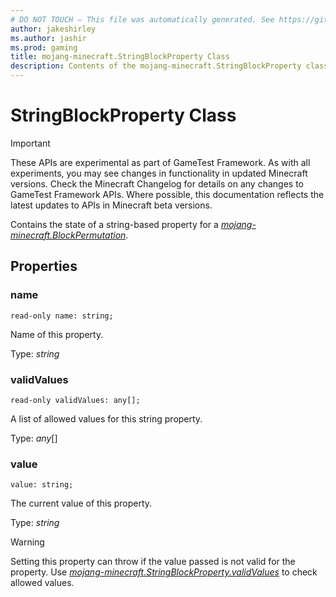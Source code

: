```yaml
---
# DO NOT TOUCH — This file was automatically generated. See https://github.com/Mojang/MinecraftScriptingApiDocsGenerator to modify descriptions, examples, etc.
author: jakeshirley
ms.author: jashir
ms.prod: gaming
title: mojang-minecraft.StringBlockProperty Class
description: Contents of the mojang-minecraft.StringBlockProperty class.
---
```

# StringBlockProperty Class
>[!IMPORTANT]
>These APIs are experimental as part of GameTest Framework. As with all experiments, you may see changes in functionality in updated Minecraft versions. Check the Minecraft Changelog for details on any changes to GameTest Framework APIs. Where possible, this documentation reflects the latest updates to APIs in Minecraft beta versions.


Contains the state of a string-based property for a [*mojang-minecraft.BlockPermutation*](../mojang-minecraft/BlockPermutation.md).

## Properties
### **name**
`read-only name: string;`

Name of this property.

Type: *string*


### **validValues**
`read-only validValues: any[];`

A list of allowed values for this string property.

Type: *any*[]


### **value**
`value: string;`

The current value of this property.

Type: *string*

> [!WARNING]
> Setting this property can throw if the value passed is not valid for the property. Use [*mojang-minecraft.StringBlockProperty.validValues*](../mojang-minecraft/StringBlockProperty.md#validvalues) to check allowed values.



